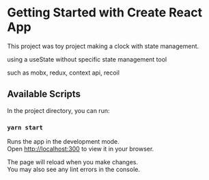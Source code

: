 # Getting Started with Create React App

This project was toy project making a clock with state management.

using a useState without specific state management tool

such as mobx, redux, context api, recoil

## Available Scripts

In the project directory, you can run:

### `yarn start`

Runs the app in the development mode.\
Open [http://localhost:300](http://localhost:3000) to view it in your browser.

The page will reload when you make changes.\
You may also see any lint errors in the console.

